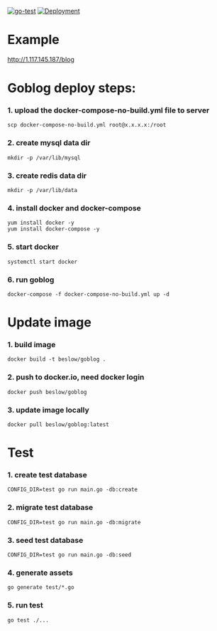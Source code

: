 [![go-test](https://github.com/beslow/goblog/actions/workflows/go-test.yml/badge.svg)](https://github.com/beslow/goblog/actions/workflows/go-test.yml) [![Deployment](https://github.com/beslow/goblog/actions/workflows/CD.yml/badge.svg?branch=main)](https://github.com/beslow/goblog/actions/workflows/CD.yml)

# Example
http://1.117.145.187/blog
# Goblog deploy steps:
### 1. upload the docker-compose-no-build.yml file to server
`scp docker-compose-no-build.yml root@x.x.x.x:/root`
### 2. create mysql data dir
`mkdir -p /var/lib/mysql`
### 3. create redis data dir
`mkdir -p /var/lib/data`
### 4. install docker and docker-compose
```
yum install docker -y
yum install docker-compose -y
```
### 5. start docker
`systemctl start docker`
### 6. run goblog
`docker-compose -f docker-compose-no-build.yml up -d`

# Update image
### 1. build image
`docker build -t beslow/goblog .`
### 2. push to docker.io, need docker login
`docker push beslow/goblog`
### 3. update image locally
`docker pull beslow/goblog:latest`

# Test
### 1. create test database
`CONFIG_DIR=test go run main.go -db:create`
### 2. migrate test database
`CONFIG_DIR=test go run main.go -db:migrate`
### 3. seed test database
`CONFIG_DIR=test go run main.go -db:seed`
### 4. generate assets
`go generate test/*.go`
### 5. run test
`go test ./...`